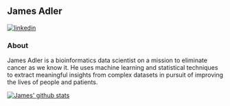 ## James Adler

[![linkedin](https://img.shields.io/badge/LinkedIn-0077B5?style=for-the-badge&logo=linkedin&logoColor=white)](https://www.linkedin.com/in/james-palmer-adler)

### About

James Adler is a bioinformatics data scientist on a mission to eliminate cancer as we know it. He uses machine learning and statistical techniques to extract meaningful insights from complex datasets in pursuit of improving the lives of people and patients.

[![James' github stats](https://github-readme-stats.vercel.app/api?username=adler-sudo&count_private=true&show_icons=true&theme=dark&hide_rank=false)](https://github.com/adler-sudo/github-readme-stats)

<!--
**adler-sudo/adler-sudo** is a ✨ _special_ ✨ repository because its `README.md` (this file) appears on your GitHub profile.

Here are some ideas to get you started:

- 🔭 I’m currently working on ...
- 🌱 I’m currently learning ...
- 👯 I’m looking to collaborate on ...
- 🤔 I’m looking for help with ...
- 💬 Ask me about ...
- 📫 How to reach me: ...
- 😄 Pronouns: ...
- ⚡ Fun fact: ...
-->
